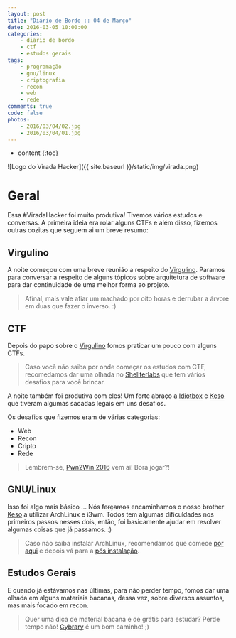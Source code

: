 ```yaml
---
layout: post
title: "Diário de Bordo :: 04 de Março"
date: 2016-03-05 10:00:00
categories: 
    - diario de bordo
    - ctf
    - estudos gerais
tags:
    - programação
    - gnu/linux
    - criptografia
    - recon
    - web
    - rede
comments: true
code: false
photos:
    - 2016/03/04/02.jpg
    - 2016/03/04/01.jpg
---
```


* content
{:toc}

![Logo do Virada Hacker]({{ site.baseurl }}/static/img/virada.png)

# Geral

Essa #ViradaHacker foi muito produtiva! Tivemos vários estudos e conversas. A primeira ideia era rolar alguns CTFs e além disso, fizemos outras cozitas que seguem ai um breve resumo:

## Virgulino

A noite começou com uma breve reunião a respeito do [Virgulino]. Paramos para conversar a respeito de alguns tópicos sobre arquitetura de software para dar continuidade de uma melhor forma ao projeto.

> Afinal, mais vale afiar um machado por oito horas e derrubar a árvore em duas que fazer o inverso. :)

## CTF

Depois do papo sobre o [Virgulino] fomos praticar um pouco com alguns CTFs.

> Caso você não saiba por onde começar os estudos com CTF, recomedamos dar uma olhada no [Shellterlabs] que tem vários desafios para você brincar.

A noite também foi produtiva com eles! Um forte abraço a [Idiotbox] e [Keso] que tiveram algumas sacadas legais em uns desafios.

Os desafios que fizemos eram de várias categorias:

* Web
* Recon
* Cripto
* Rede

> Lembrem-se, [Pwn2Win 2016][Pwn2Win] vem aí! Bora jogar?!

## GNU/Linux

Isso foi algo mais básico ... Nós <del>forçamos</del> encaminhamos o nosso brother [Keso] a utilizar ArchLinux e i3wm. Todos tem algumas dificuldades nos primeiros passos nesses dois, então, foi basicamente ajudar em resolver algumas coisas que já passamos. :)

> Caso não saiba instalar ArchLinux, recomendamos que comece [por aqui][archlinux] e depois vá para a [pós instalação][archlinux-pos].

## Estudos Gerais

E quando já estávamos nas últimas, para não perder tempo, fomos dar uma olhada em alguns materiais bacanas, dessa vez, sobre diversos assuntos, mas mais focado em recon.

> Quer uma dica de material bacana e de grátis para estudar? Perde tempo não! [Cybrary] é um bom caminho! ;)

[virgulino]: https://github.com/lampiaosec/virgulino
[shellterlabs]: https://shellterlabs.com/pt-br/
[idiotbox]: http://raulhc.cc/Main/PedroSampaio
[keso]: http://raulhc.cc/Main/RicardoKeso
[Pwn2Win]: https://pwn2win.party/
[archlinux]: http://gjuniioor.github.io/blog/archlinux-lvm-luks/
[archlinux-pos]: http://gjuniioor.github.io/blog/pos-instalacao-archlinux/
[cybrary]: https://cybrary.it

